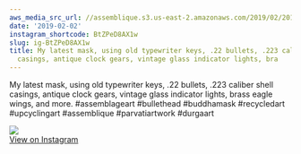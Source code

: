 ```yaml
---
aws_media_src_url: //assemblique.s3.us-east-2.amazonaws.com/2019/02/2019-02-02_21-25-10_UTC.jpg
date: '2019-02-02'
instagram_shortcode: BtZPeD8AX1w
slug: ig-BtZPeD8AX1w
title: My latest mask, using old typewriter keys, .22 bullets, .223 caliber shell
  casings, antique clock gears, vintage glass indicator lights, bra
---
```


My latest mask, using old typewriter keys, .22 bullets, .223 caliber shell casings, antique clock gears, vintage glass indicator lights, brass eagle wings, and more. #assemblageart #bullethead #buddhamask #recycledart #upcyclingart #assemblique #parvatiartwork #durgaart 

![](//assemblique.s3.us-east-2.amazonaws.com/2019/02/2019-02-02_21-25-10_UTC.jpg)   
[View on Instagram](https://www.instagram.com/p/BtZPeD8AX1w/)